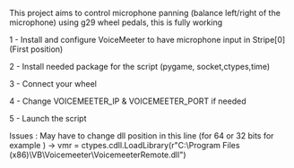 This project aims to control microphone panning (balance left/right of the microphone) using g29 wheel pedals, this is fully working


1 - Install and configure VoiceMeeter to have microphone input in Stripe[0] (First position)

2 - Install needed package for the script (pygame, socket,ctypes,time)

3 - Connect your wheel 

4 - Change VOICEMEETER_IP & VOICEMEETER_PORT if needed

5 - Launch the script 


Issues :
May have to change dll position in this line (for 64 or 32 bits for example ) -> vmr = ctypes.cdll.LoadLibrary(r"C:\Program Files (x86)\VB\Voicemeeter\VoicemeeterRemote.dll")

